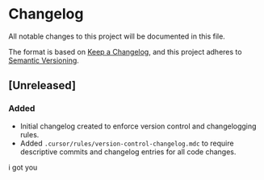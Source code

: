 # Changelog

All notable changes to this project will be documented in this file.

The format is based on [Keep a Changelog](https://keepachangelog.com/en/1.0.0/), and this project adheres to [Semantic Versioning](https://semver.org/spec/v2.0.0.html).

## [Unreleased]
### Added
- Initial changelog created to enforce version control and changelogging rules.
- Added `.cursor/rules/version-control-changelog.mdc` to require descriptive commits and changelog entries for all code changes.

i got you 